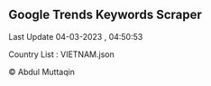 

## Google Trends Keywords Scraper 
 
Last Update 04-03-2023 , 04:50:53

Country List :
VIETNAM.json



© Abdul Muttaqin 
